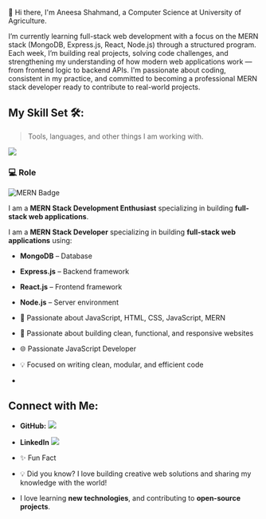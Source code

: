 👋 Hi there, I'm Aneesa Shahmand, a Computer Science at University of Agriculture.

I’m currently learning full-stack web development with a focus on the MERN stack (MongoDB, Express.js, React, Node.js) through a structured program. Each week, I’m building real projects, solving code challenges, and strengthening my understanding of how modern web applications work — from frontend logic to backend APIs. I'm passionate about coding, consistent in my practice, and committed to becoming a professional MERN stack developer ready to contribute to real-world projects.




## My Skill Set 🛠️:

> Tools, languages, and other things I am working with.
<a href="https://github.com/aneesa-max/">
<p align="left">
  <img src="https://skills.syvixor.com/api/icons?i=html,css,js,react,,nodejs,express,mongodb,git,github,vscode,chatgpt" />
</p>
</a>

### 💻 Role
![MERN Badge](https://img.shields.io/badge/MERN%20Stack%20Enthusiast-blue?style=for-the-badge)

I am a **MERN Stack Development Enthusiast** specializing in building **full-stack web applications**.

I am a **MERN Stack Developer** specializing in building **full-stack web applications** using:

- **MongoDB** – Database
- **Express.js** – Backend framework
- **React.js** – Frontend framework
- **Node.js** – Server environment

- 🚀 Passionate about JavaScript, HTML, CSS, JavaScript, MERN  
 - 🎯 Passionate about building clean, functional, and responsive websites  
- 🌐 Passionate JavaScript Developer
- 💡 Focused on writing clean, modular, and efficient code
- 
## Connect with Me:

- **GitHub:**  <a href="https://github.com/aneesa-max"><img src="https://img.shields.io/badge/GitHub-181717?style=for-the-badge&logo=github&logoColor=white"></a>
- **LinkedIn** <a href="https://www.linkedin.com/in/aneesa-shahmand/"><img src="https://img.shields.io/badge/LinkedIn-0A66C2?style=for-the-badge&logo=linkedin&logoColor=white"/></a>


- ✨ Fun Fact
- 💡 Did you know? I love building creative web solutions and sharing my knowledge with the world!
- I love learning **new technologies**, and contributing to **open-source projects**.



